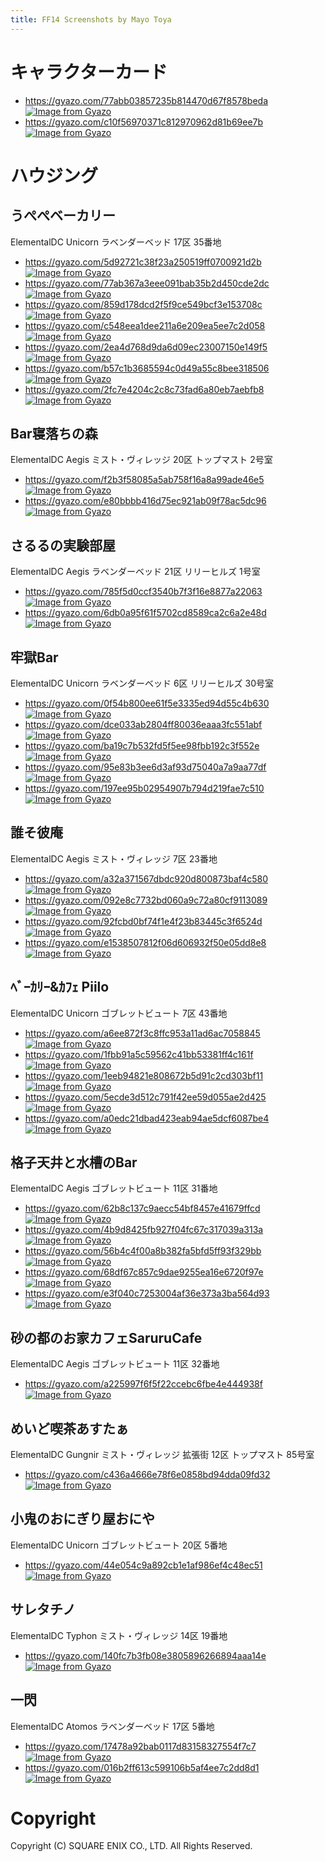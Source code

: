```yaml
---
title: FF14 Screenshots by Mayo Toya
---
```

# キャラクターカード
* https://gyazo.com/77abb03857235b814470d67f8578beda
[![Image from Gyazo](https://i.gyazo.com/77abb03857235b814470d67f8578beda.jpg)](https://gyazo.com/77abb03857235b814470d67f8578beda)
* https://gyazo.com/c10f56970371c812970962d81b69ee7b
[![Image from Gyazo](https://i.gyazo.com/c10f56970371c812970962d81b69ee7b.jpg)](https://gyazo.com/c10f56970371c812970962d81b69ee7b)


# ハウジング
## うぺぺベーカリー
ElementalDC Unicorn ラベンダーベッド 17区 35番地
* https://gyazo.com/5d92721c38f23a250519ff0700921d2b
[![Image from Gyazo](https://i.gyazo.com/5d92721c38f23a250519ff0700921d2b.png)](https://gyazo.com/5d92721c38f23a250519ff0700921d2b)
* https://gyazo.com/77ab367a3eee091bab35b2d450cde2dc
[![Image from Gyazo](https://i.gyazo.com/77ab367a3eee091bab35b2d450cde2dc.png)](https://gyazo.com/77ab367a3eee091bab35b2d450cde2dc)
* https://gyazo.com/859d178dcd2f5f9ce549bcf3e153708c
[![Image from Gyazo](https://i.gyazo.com/859d178dcd2f5f9ce549bcf3e153708c.png)](https://gyazo.com/859d178dcd2f5f9ce549bcf3e153708c)
* https://gyazo.com/c548eea1dee211a6e209ea5ee7c2d058
[![Image from Gyazo](https://i.gyazo.com/c548eea1dee211a6e209ea5ee7c2d058.png)](https://gyazo.com/c548eea1dee211a6e209ea5ee7c2d058)
* https://gyazo.com/2ea4d768d9da6d09ec23007150e149f5
[![Image from Gyazo](https://i.gyazo.com/2ea4d768d9da6d09ec23007150e149f5.png)](https://gyazo.com/2ea4d768d9da6d09ec23007150e149f5)
* https://gyazo.com/b57c1b3685594c0d49a55c8bee318506
[![Image from Gyazo](https://i.gyazo.com/b57c1b3685594c0d49a55c8bee318506.png)](https://gyazo.com/b57c1b3685594c0d49a55c8bee318506)
* https://gyazo.com/2fc7e4204c2c8c73fad6a80eb7aebfb8
[![Image from Gyazo](https://i.gyazo.com/2fc7e4204c2c8c73fad6a80eb7aebfb8.png)](https://gyazo.com/2fc7e4204c2c8c73fad6a80eb7aebfb8)

## Bar寝落ちの森
ElementalDC Aegis ミスト・ヴィレッジ 20区 トップマスト 2号室
* https://gyazo.com/f2b3f58085a5ab758f16a8a99ade46e5
[![Image from Gyazo](https://i.gyazo.com/f2b3f58085a5ab758f16a8a99ade46e5.png)](https://gyazo.com/f2b3f58085a5ab758f16a8a99ade46e5)
* https://gyazo.com/e80bbbb416d75ec921ab09f78ac5dc96
[![Image from Gyazo](https://i.gyazo.com/e80bbbb416d75ec921ab09f78ac5dc96.png)](https://gyazo.com/e80bbbb416d75ec921ab09f78ac5dc96)

## さるるの実験部屋
ElementalDC Aegis ラベンダーベッド 21区 リリーヒルズ 1号室
* https://gyazo.com/785f5d0ccf3540b7f3f16e8877a22063
[![Image from Gyazo](https://i.gyazo.com/785f5d0ccf3540b7f3f16e8877a22063.png)](https://gyazo.com/785f5d0ccf3540b7f3f16e8877a22063)
* https://gyazo.com/6db0a95f61f5702cd8589ca2c6a2e48d
[![Image from Gyazo](https://i.gyazo.com/6db0a95f61f5702cd8589ca2c6a2e48d.png)](https://gyazo.com/6db0a95f61f5702cd8589ca2c6a2e48d)

## 牢獄Bar
ElementalDC Unicorn ラベンダーベッド 6区 リリーヒルズ 30号室
* https://gyazo.com/0f54b800ee61f5e3335ed94d55c4b630
[![Image from Gyazo](https://i.gyazo.com/0f54b800ee61f5e3335ed94d55c4b630.png)](https://gyazo.com/0f54b800ee61f5e3335ed94d55c4b630)
* https://gyazo.com/dce033ab2804ff80036eaaa3fc551abf
[![Image from Gyazo](https://i.gyazo.com/dce033ab2804ff80036eaaa3fc551abf.png)](https://gyazo.com/dce033ab2804ff80036eaaa3fc551abf)
* https://gyazo.com/ba19c7b532fd5f5ee98fbb192c3f552e
[![Image from Gyazo](https://i.gyazo.com/ba19c7b532fd5f5ee98fbb192c3f552e.png)](https://gyazo.com/ba19c7b532fd5f5ee98fbb192c3f552e)
* https://gyazo.com/95e83b3ee6d3af93d75040a7a9aa77df
[![Image from Gyazo](https://i.gyazo.com/95e83b3ee6d3af93d75040a7a9aa77df.png)](https://gyazo.com/95e83b3ee6d3af93d75040a7a9aa77df)
* https://gyazo.com/197ee95b02954907b794d219fae7c510
[![Image from Gyazo](https://i.gyazo.com/197ee95b02954907b794d219fae7c510.png)](https://gyazo.com/197ee95b02954907b794d219fae7c510)

## 誰そ彼庵
ElementalDC Aegis ミスト・ヴィレッジ 7区 23番地
* https://gyazo.com/a32a371567dbdc920d800873baf4c580
[![Image from Gyazo](https://i.gyazo.com/a32a371567dbdc920d800873baf4c580.png)](https://gyazo.com/a32a371567dbdc920d800873baf4c580)
* https://gyazo.com/092e8c7732bd060a9c72a80cf9113089
[![Image from Gyazo](https://i.gyazo.com/092e8c7732bd060a9c72a80cf9113089.png)](https://gyazo.com/092e8c7732bd060a9c72a80cf9113089)
* https://gyazo.com/92fcbd0bf74f1e4f23b83445c3f6524d
[![Image from Gyazo](https://i.gyazo.com/92fcbd0bf74f1e4f23b83445c3f6524d.png)](https://gyazo.com/92fcbd0bf74f1e4f23b83445c3f6524d)
* https://gyazo.com/e1538507812f06d606932f50e05dd8e8
[![Image from Gyazo](https://i.gyazo.com/e1538507812f06d606932f50e05dd8e8.png)](https://gyazo.com/e1538507812f06d606932f50e05dd8e8)

## ﾍﾞｰｶﾘｰ&ｶﾌｪ Piilo
ElementalDC Unicorn ゴブレットビュート 7区 43番地
* https://gyazo.com/a6ee872f3c8ffc953a11ad6ac7058845
[![Image from Gyazo](https://i.gyazo.com/a6ee872f3c8ffc953a11ad6ac7058845.png)](https://gyazo.com/a6ee872f3c8ffc953a11ad6ac7058845)
* https://gyazo.com/1fbb91a5c59562c41bb53381ff4c161f
[![Image from Gyazo](https://i.gyazo.com/1fbb91a5c59562c41bb53381ff4c161f.png)](https://gyazo.com/1fbb91a5c59562c41bb53381ff4c161f)
* https://gyazo.com/1eeb94821e808672b5d91c2cd303bf11
[![Image from Gyazo](https://i.gyazo.com/1eeb94821e808672b5d91c2cd303bf11.png)](https://gyazo.com/1eeb94821e808672b5d91c2cd303bf11)
* https://gyazo.com/5ecde3d512c791f42ee59d055ae2d425
[![Image from Gyazo](https://i.gyazo.com/5ecde3d512c791f42ee59d055ae2d425.png)](https://gyazo.com/5ecde3d512c791f42ee59d055ae2d425)
* https://gyazo.com/a0edc21dbad423eab94ae5dcf6087be4
[![Image from Gyazo](https://i.gyazo.com/a0edc21dbad423eab94ae5dcf6087be4.png)](https://gyazo.com/a0edc21dbad423eab94ae5dcf6087be4)

## 格子天井と水槽のBar
ElementalDC Aegis ゴブレットビュート 11区 31番地
* https://gyazo.com/62b8c137c9aecc54bf8457e41679ffcd
[![Image from Gyazo](https://i.gyazo.com/62b8c137c9aecc54bf8457e41679ffcd.png)](https://gyazo.com/62b8c137c9aecc54bf8457e41679ffcd)
* https://gyazo.com/4b9d8425fb927f04fc67c317039a313a
[![Image from Gyazo](https://i.gyazo.com/4b9d8425fb927f04fc67c317039a313a.png)](https://gyazo.com/4b9d8425fb927f04fc67c317039a313a)
* https://gyazo.com/56b4c4f00a8b382fa5bfd5ff93f329bb
[![Image from Gyazo](https://i.gyazo.com/56b4c4f00a8b382fa5bfd5ff93f329bb.png)](https://gyazo.com/56b4c4f00a8b382fa5bfd5ff93f329bb)
* https://gyazo.com/68df67c857c9dae9255ea16e6720f97e
[![Image from Gyazo](https://i.gyazo.com/68df67c857c9dae9255ea16e6720f97e.png)](https://gyazo.com/68df67c857c9dae9255ea16e6720f97e)
* https://gyazo.com/e3f040c7253004af36e373a3ba564d93
[![Image from Gyazo](https://i.gyazo.com/e3f040c7253004af36e373a3ba564d93.png)](https://gyazo.com/e3f040c7253004af36e373a3ba564d93)

## 砂の都のお家カフェSaruruCafe
ElementalDC Aegis ゴブレットビュート 11区 32番地
* https://gyazo.com/a225997f6f5f22ccebc6fbe4e444938f
[![Image from Gyazo](https://i.gyazo.com/a225997f6f5f22ccebc6fbe4e444938f.png)](https://gyazo.com/a225997f6f5f22ccebc6fbe4e444938f)

## めいど喫茶あすたぁ
ElementalDC Gungnir ミスト・ヴィレッジ 拡張街 12区 トップマスト 85号室
* https://gyazo.com/c436a4666e78f6e0858bd94dda09fd32
[![Image from Gyazo](https://i.gyazo.com/c436a4666e78f6e0858bd94dda09fd32.png)](https://gyazo.com/c436a4666e78f6e0858bd94dda09fd32)

## 小鬼のおにぎり屋おにや
ElementalDC Unicorn ゴブレットビュート 20区 5番地
* https://gyazo.com/44e054c9a892cb1e1af986ef4c48ec51
[![Image from Gyazo](https://i.gyazo.com/44e054c9a892cb1e1af986ef4c48ec51.png)](https://gyazo.com/44e054c9a892cb1e1af986ef4c48ec51)

## サレタチノ
ElementalDC Typhon ミスト・ヴィレッジ 14区 19番地
* https://gyazo.com/140fc7b3fb08e3805896266894aaa14e
[![Image from Gyazo](https://i.gyazo.com/140fc7b3fb08e3805896266894aaa14e.png)](https://gyazo.com/140fc7b3fb08e3805896266894aaa14e)

## 一閃
ElementalDC Atomos ラベンダーベッド 17区 5番地
* https://gyazo.com/17478a92bab0117d83158327554f7c7
[![Image from Gyazo](https://i.gyazo.com/17478a92bab0117d83158327554f7c7d.png)](https://gyazo.com/17478a92bab0117d83158327554f7c7d)
* https://gyazo.com/016b2ff613c599106b5af4ee7c2dd8d1
[![Image from Gyazo](https://i.gyazo.com/016b2ff613c599106b5af4ee7c2dd8d1.png)](https://gyazo.com/016b2ff613c599106b5af4ee7c2dd8d1)

# Copyright
Copyright (C) SQUARE ENIX CO., LTD. All Rights Reserved.